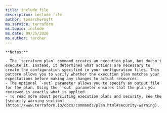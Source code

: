```yaml
---
title: include file
description: include file
author: tomarchermsft
ms.service: terraform
ms.topic: include
ms.date: 09/25/2020
ms.author: tarcher
---
```


    **Notes:**

    - The `terraform plan` command creates an execution plan, but doesn't execute it. Instead, it determines what actions are necessary to create the configuration specified in your configuration files. This pattern allows you to verify whether the execution plan matches your expectations before making any changes to actual resources.
    - The optional `-out` parameter allows you to specify an output file for the plan. Using the `-out` parameter ensures that the plan you reviewed is exactly what is applied.
    - To read more about persisting execution plans and security, see the [security warning section](https://www.terraform.io/docs/commands/plan.html#security-warning).

